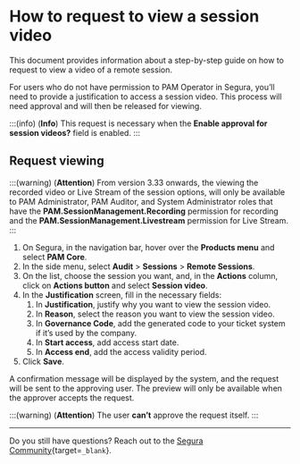 # How to request to view a session video

This document provides information about a step-by-step guide on how to request to view a video of a remote session.

For users who do not have permission to PAM Operator in Segura, you’ll need to provide a justification to access a session video. This process will need approval and will then be released for viewing.

:::(info) (**Info**)
This request is necessary when the **Enable approval for session videos?** field is enabled.
:::

## Request viewing
:::(warning) (**Attention**)
From version 3.33 onwards, the  viewing the recorded video or Live Stream of the session options, will only be available to PAM Administrator, PAM Auditor, and System Administrator roles that have the **PAM.SessionManagement.Recording** permission for recording and the **PAM.SessionManagement.Livestream** permission for Live Stream.
:::

1. On Segura, in the navigation bar, hover over the **Products menu** and select **PAM Core**.
2. In the side menu, select **Audit** > **Sessions** > **Remote Sessions**.
3. On the list, choose the session you want, and, in the **Actions** column, click on **Actions button** and select **Session video**.
4. In the **Justification** screen, fill in the necessary fields:
    1. In **Justification**, justify why you want to view the session video.
    2. In **Reason**, select the reason you want to view the session video.
    3. In **Governance Code**, add the generated code to your ticket system if it’s used by the company.
    4. In **Start access**, add access start date.
    5. In **Access end**, add the access validity period.
5. Click **Save**.

A confirmation message will be displayed by the system, and the request will be sent to the approving user. The preview will only be available when the approver accepts the request.

:::(warning) (**Attention**)
The user **can’t** approve the request itself.
:::

---
Do you still have questions? Reach out to the [Segura Community](https://community.Segura.io/){target=`_blank`}.